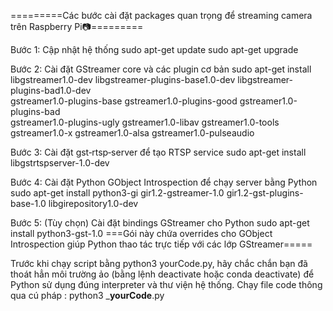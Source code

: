 =========Các bước cài đặt packages quan trọng để streaming camera trên Raspberry Pi📷=========

Bước 1: Cập nhật hệ thống
sudo apt-get update
sudo apt-get upgrade

Bước 2: Cài đặt GStreamer core và các plugin cơ bản
sudo apt-get install \
  libgstreamer1.0-dev libgstreamer-plugins-base1.0-dev libgstreamer-plugins-bad1.0-dev \
  gstreamer1.0-plugins-base gstreamer1.0-plugins-good gstreamer1.0-plugins-bad \
  gstreamer1.0-plugins-ugly gstreamer1.0-libav gstreamer1.0-tools \
  gstreamer1.0-x gstreamer1.0-alsa gstreamer1.0-pulseaudio

Bước 3: Cài đặt gst‑rtsp‑server để tạo RTSP service
sudo apt-get install libgstrtspserver-1.0-dev


Bước 4: Cài đặt Python GObject Introspection để chạy server bằng Python
sudo apt-get install python3-gi gir1.2-gstreamer-1.0 gir1.2-gst-plugins-base-1.0 libgirepository1.0-dev

Bước 5: (Tùy chọn) Cài đặt bindings GStreamer cho Python
sudo apt-get install python3-gst-1.0
===Gói này chứa overrides cho GObject Introspection giúp Python thao tác trực tiếp với các lớp GStreamer=====

Trước khi chạy script bằng python3 yourCode.py, hãy chắc chắn bạn đã thoát hẳn môi trường ảo (bằng lệnh deactivate hoặc conda deactivate) để Python sử dụng đúng interpreter và thư viện hệ thống. 
Chạy file code thông qua cú pháp : python3 ___yourCode__.py
